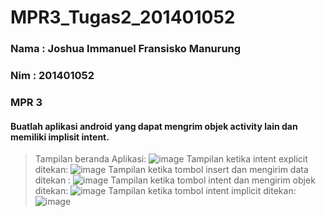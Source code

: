 # MPR3_Tugas2_201401052
### Nama  : Joshua Immanuel Fransisko Manurung
### Nim   : 201401052
### MPR 3


#### Buatlah aplikasi android yang dapat mengrim objek activity lain dan memiliki implisit intent.
> Tampilan beranda Aplikasi: 
> ![image](https://user-images.githubusercontent.com/85721003/197380514-1e838d35-ce53-4d7b-b997-b39826124490.png)
> Tampilan ketika intent explicit ditekan: 
> ![image](https://user-images.githubusercontent.com/85721003/197380531-ba01cfa5-92ed-4725-9da5-7b65cb7defbe.png)
> Tampilan ketika tombol insert dan mengirim data ditekan :
> ![image](https://user-images.githubusercontent.com/85721003/197380556-f96dc054-3845-438b-9359-1bb4ada8ab37.png)
> Tampilan ketika tombol intent dan mengirim objek ditekan: 
> ![image](https://user-images.githubusercontent.com/85721003/197380605-3ac96e7e-cd6d-46a2-90c4-c0a460463229.png)
> Tampilan ketika tombol intent implicit ditekan: 
> ![image](https://user-images.githubusercontent.com/85721003/197380617-625cbb5d-1488-4447-a335-d906a0758c7e.png)
